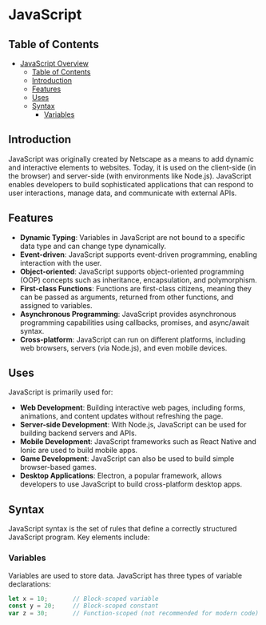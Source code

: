 # JavaScript

## Table of Contents
- [JavaScript Overview](#javascript-overview)
  - [Table of Contents](#table-of-contents)
  - [Introduction](#introduction)
  - [Features](#features)
  - [Uses](#uses)
  - [Syntax](#syntax)
    - [Variables](#variables)

## Introduction

JavaScript was originally created by Netscape as a means to add dynamic and interactive elements to websites. Today, it is used on the client-side (in the browser) and server-side (with environments like Node.js). JavaScript enables developers to build sophisticated applications that can respond to user interactions, manage data, and communicate with external APIs.

## Features

- **Dynamic Typing**: Variables in JavaScript are not bound to a specific data type and can change type dynamically.
- **Event-driven**: JavaScript supports event-driven programming, enabling interaction with the user.
- **Object-oriented**: JavaScript supports object-oriented programming (OOP) concepts such as inheritance, encapsulation, and polymorphism.
- **First-class Functions**: Functions are first-class citizens, meaning they can be passed as arguments, returned from other functions, and assigned to variables.
- **Asynchronous Programming**: JavaScript provides asynchronous programming capabilities using callbacks, promises, and async/await syntax.
- **Cross-platform**: JavaScript can run on different platforms, including web browsers, servers (via Node.js), and even mobile devices.

## Uses

JavaScript is primarily used for:
- **Web Development**: Building interactive web pages, including forms, animations, and content updates without refreshing the page.
- **Server-side Development**: With Node.js, JavaScript can be used for building backend servers and APIs.
- **Mobile Development**: JavaScript frameworks such as React Native and Ionic are used to build mobile apps.
- **Game Development**: JavaScript can also be used to build simple browser-based games.
- **Desktop Applications**: Electron, a popular framework, allows developers to use JavaScript to build cross-platform desktop apps.

## Syntax

JavaScript syntax is the set of rules that define a correctly structured JavaScript program. Key elements include:

### Variables

Variables are used to store data. JavaScript has three types of variable declarations:
```javascript
let x = 10;       // Block-scoped variable
const y = 20;     // Block-scoped constant
var z = 30;       // Function-scoped (not recommended for modern code)
